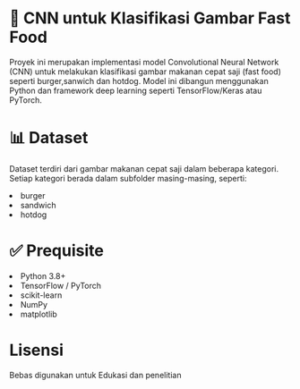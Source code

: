 # 🍔 CNN untuk Klasifikasi Gambar Fast Food
Proyek ini merupakan implementasi model Convolutional Neural Network (CNN) untuk melakukan klasifikasi gambar makanan cepat saji (fast food) seperti burger,sanwich dan hotdog. Model ini dibangun menggunakan Python dan framework deep learning seperti TensorFlow/Keras atau PyTorch.

# 📊 Dataset
Dataset terdiri dari gambar makanan cepat saji dalam beberapa kategori. Setiap kategori berada dalam subfolder masing-masing, seperti:
 <li> burger</li>
 <li>sandwich</li>
 <li> hotdog</li>
 
 # ✅ Prequisite
 <li> Python 3.8+</li>
 <li>TensorFlow / PyTorch</li>
 <li> scikit-learn</li>
 <li>NumPy</li>
 <li>matplotlib</li>

 # Lisensi
 Bebas digunakan untuk Edukasi dan penelitian


